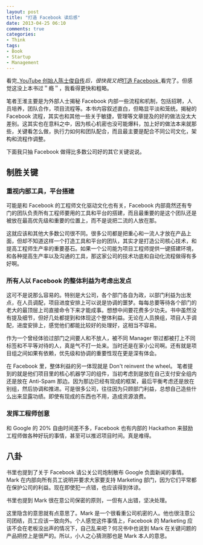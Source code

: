 ```yaml
---
layout: post
title: "打造 Facebook 读后感"
date: 2013-04-25 06:10
comments: true
categories:
- Think
tags:
- Book
- Startup
- Management 
---
```


[打造 Facebook]: http://www.amazon.cn/dp/B00ANI5YXW
[YouTube 创始人陈士俊自传]: http://www.amazon.cn/gp/product/B0060E1LIK/ref=ox_ya_os_product

看完_[YouTube 创始人陈士俊自传][]_后，很快我又把_[打造 Facebook][]_看完了。但感觉这没上本书过＂瘾＂，我看得更快和粗略。  

笔者王淮主要是为外部人士揭秘 Facebook  内部一些流程和机制，包括招聘，人员培养，团队合作，项目流程等。本书内容叙述直白，但略显平淡和笼统。揭秘的 Facebook 流程，其实也和其他一些关于敏捷，管理等文章提及的好的做法没太大差别。这其实也在意料之中，因为核心机密也没可能爆料，加上好的做法本来就那些，关键看怎么做，执行力如何和团队配合，而且最主要是配合不同公司文化，架构和流程作调整。  

下面我只抽 Facebook 做得比多数公司好的其它关键说说。  

## 制胜关键  

### 重视内部工具，平台搭建  
可能是和 Facebook 的工程师文化驱动文化也有关，Facebook 内部竟然还有专门的团队负责所有工程师要用的工具和平台的搭建，而且最重要的是这个团队还是被放在最高优先级和重要的位置上，而不是说把二流的人放在那。  

这就应该和其他大多数公司很不同。很多公司都是把重心和一流人才放在产品上面，但却不知道这样一个打造工具和平台的团队，其实才是打造公司核心技术，和提高工程师生产率的重要基石。如果一个公司能为项目工程师提供一键搭建环境，和各种提高生产率以及沟通的工具，那这家公司的技术功底和自动化流程做得有多好啊。  

### 所有人以 Facebook 的整体利益为考虑出发点  
这可不是说那么容易的。特别是大公司，各个部门各自为政，以部门利益为出发点，在人员调配，项目进度安排上可以说是协调的噩梦。每每总要等待各个部门的老大的最顶层上司直接命令下来才能成事。想想中间要花费多少功夫。书中虽然没有提及细节，但好几处都提到和体现这个整体利益。无论在人员换组，项目人手调配，进度安排上，感觉他们都能比较好的处理好，这相当不容易。  

作为一个曾经体验过部门之间要人和不放人，被不同 Manager 带过都被打上不同标签和不平等对待的人，真是气不打一处来。当时还是在家小公司啊。还有就是项目组之间如果有依赖，优先级和协调的重要性现在更是深有体会。  

在 Facebook 里，整体利益的另一体现就是 Don't reinvent the wheel。  笔者提到的就是他们项目里的核心机器学习的组件，当初考虑到是放在自己支付安全组内还是放在 Anti-Spam 那边。因为那边已经有现成的框架，最后平衡考虑还是放在别组，然后协调和推进。可是很多公司，往往因为只顾部门利益，总想自己造些什么出来显露功绩。即使有现成的东西也不用，造成资源浪费。

### 发挥工程师创意
和 Google 的 20% 自由时间差不多，Facebook 也有内部的 Hackathon 来鼓励工程师做各种好玩的事情，甚至可以推迟项目时间。真是难得。

## 八卦  
书里也提到了关于 Facebook 请公关公司炮制散布 Google 负面新闻的事情。Mark 在内部向所有员工说明并要求大家要支持 Marketing 部门，因为它们平常都在保护公司的利益。现在即使犯一点错，也应该得到体谅。  

书里也提到 Mark 很在意公司保密的原则，一但有人出错，坚决处理。  

这里隐含的意思就有点意思了。Mark 是一个很看重公司机密的人。他也很注意公司团结，员工应该一致向外。个人感觉这件事情上，Facebook 的 Marketing 应该不会在老板没出声的情况下，自己乱来吧？何况书中也说到 Mark 在关键问题的产品把控上是很严的。所以，小人之心猜测那也是 Mark 本人的意思。




